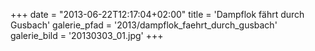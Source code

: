 +++
date = "2013-06-22T12:17:04+02:00"
title = 'Dampflok fährt durch Gusbach'
galerie_pfad = '2013/dampflok_faehrt_durch_gusbach'
galerie_bild = '20130303_01.jpg'
+++

      